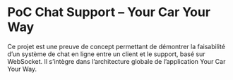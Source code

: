 # PoC Chat Support – Your Car Your Way

Ce projet est une preuve de concept permettant de démontrer la faisabilité d’un système de chat en ligne entre un client et le support, basé sur WebSocket.
Il s’intègre dans l’architecture globale de l’application Your Car Your Way.
